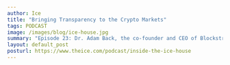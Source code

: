 ```yaml
---
author: Ice
title: "Bringing Transparency to the Crypto Markets"
tags: PODCAST
image: /images/blog/ice-house.jpg
summary: "Episode 23: Dr. Adam Back, the co-founder and CEO of Blockstream and the inventor of hashcash, visits the ICE House to discuss his career and the future of the block chain and financial cryptography."
layout: default_post
posturl: https://www.theice.com/podcast/inside-the-ice-house
---
```

